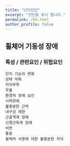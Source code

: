 ```yaml
---
title: "난다진단"
excerpt: "진단을 표시 합니다."
permalink: /63.html
author_profile: false
---
```

## 휠체어 기동성 장애




### 특성 / 관련요인 / 위험요인

>                

    인지 기능의 변화
    상태 악화
    지식부족
    우울
    환경적 장애 요인
    시력장애
    불충분한 근력
    내구성 제한
    근골격계 장애
    신경근육계 장애
    비만
    통증
    휠체어 사용에 대한 불충분한 지식
